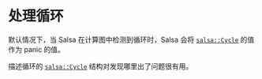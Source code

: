 <!-- master#657b856 --->

# 处理循环

默认情况下，当 Salsa 在计算图中检测到循环时，Salsa 会将 [`salsa::Cycle`] 的值作为 panic 的值。

描述循环的 [`salsa::Cycle`] 结构对发现哪里出了问题很有用。

[`salsa::Cycle`]: https://github.com/salsa-rs/salsa/blob/0f9971ad94d5d137f1192fde2b02ccf1d2aca28c/src/lib.rs#L654-L672

